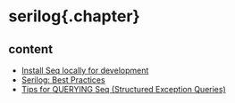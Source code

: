 
# serilog{.chapter}

## content

- [Install Seq locally for development](install_seq_locally_for_development.md)
- [Serilog: Best Practices](best_practices.md)
- [Tips for QUERYING Seq (Structured Exception Queries)](seq_and_serilog_tips.md)
